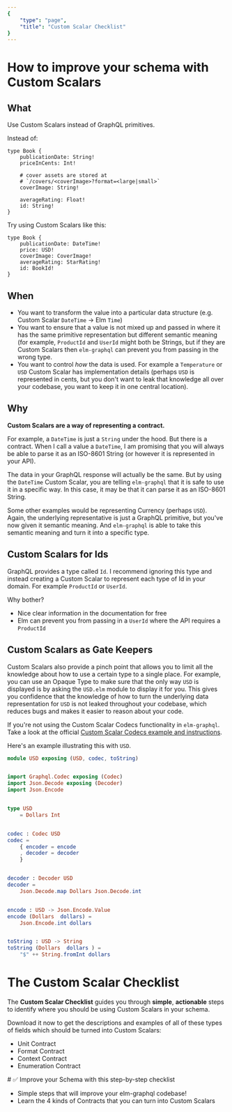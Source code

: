 ```yaml
---
{
    "type": "page",
    "title": "Custom Scalar Checklist"
}
---
```


# How to improve your schema with Custom Scalars

## What

Use Custom Scalars instead of GraphQL primitives.

Instead of:

```
type Book {
    publicationDate: String!
    priceInCents: Int!

    # cover assets are stored at
    # `/covers/<coverImage>?format=<large|small>`
    coverImage: String!

    averageRating: Float!
    id: String!
}
```

Try using Custom Scalars like this:

```
type Book {
    publicationDate: DateTime!
    price: USD!
    coverImage: CoverImage!
    averageRating: StarRating!
    id: BookId!
}
```

## When

- You want to transform the value into a particular data structure (e.g. Custom Scalar `DateTime` -> Elm `Time`)
- You want to ensure that a value is not mixed up and passed in where it has the same primitive representation but different semantic meaning (for example, `ProductId` and `UserId` might both be Strings, but if they are Custom Scalars then `elm-graphql` can prevent you from passing in the wrong type.
- You want to control *how* the data is used. For example a `Temperature` or `USD` Custom Scalar has implementation details (perhaps `USD` is represented in cents, but you don't want to leak that knowledge all over your codebase, you want to keep it in one central location).

## Why

**Custom Scalars are a way of representing a contract.**

For example, a `DateTime` is just a `String` under the hood. But there is a contract. When I call a value a `DateTime`, I am promising that you will always be able to parse it as an ISO-8601 String (or however it is represented in your API).

The data in your GraphQL response will actually be the same. But by using the `DateTime` Custom Scalar,  you are telling  `elm-graphql` that it is safe to use it in a specific way. In this case, it may be that it can parse it as an ISO-8601 String.

Some other examples would be representing Currency (perhaps `USD`). Again, the underlying representative is just a GraphQL primitive, but you've now given it semantic meaning. And `elm-graphql` is able to take this semantic meaning and turn it into a specific type.

## Custom Scalars for Ids


GraphQL provides a type called `Id`. I recommend ignoring this type and instead creating a Custom Scalar to represent each type of Id in your domain. For example `ProductId` or `UserId`.

Why bother?

- Nice clear information in the documentation for free
- Elm can prevent you from passing in a `UserId` where the API requires a `ProductId`

## Custom Scalars as Gate Keepers

Custom Scalars also provide a pinch point that allows you to limit all the knowledge about how to use a certain type to a single place. For example, you can use an Opaque Type to make sure that the only way `USD` is displayed is by asking the `USD.elm` module to display it for you. This gives you confidence that the knowledge of how to turn the underlying data representation for `USD` is not leaked throughout your codebase, which reduces bugs and makes it easier to reason about your code.

If you're not using the Custom Scalar Codecs functionality in `elm-graphql`. Take a look at the official [Custom Scalar Codecs example and instructions](https://github.com/dillonkearns/elm-graphql/blob/master/examples/src/Example07CustomCodecs.elm).


Here's an example illustrating this with `USD`.

```elm
module USD exposing (USD, codec, toString)


import Graphql.Codec exposing (Codec)
import Json.Decode exposing (Decoder)
import Json.Encode


type USD
    = Dollars Int


codec : Codec USD
codec =
    { encoder = encode
    , decoder = decoder
    }


decoder : Decoder USD
decoder =
    Json.Decode.map Dollars Json.Decode.int


encode : USD -> Json.Encode.Value
encode (Dollars  dollars) =
    Json.Encode.int dollars


toString : USD -> String
toString (Dollars  dollars ) =
    "$" ++ String.fromInt dollars
```


# The Custom Scalar Checklist


The **Custom Scalar Checklist** guides you through **simple**, **actionable** steps to identify where you should be using Custom Scalars in your schema.

Download it now to get the descriptions and examples of all of these types of fields which should be turned into Custom Scalars:

- Unit Contract
- Format Contract
- Context Contract
- Enumeration Contract

<signup buttontext="Download the checklist" formid="573190762">
# ✅ Improve your Schema with this step-by-step checklist

- Simple steps that will improve your elm-graphql codebase!
- Learn the 4 kinds of Contracts that you can turn into Custom Scalars
</signup>
